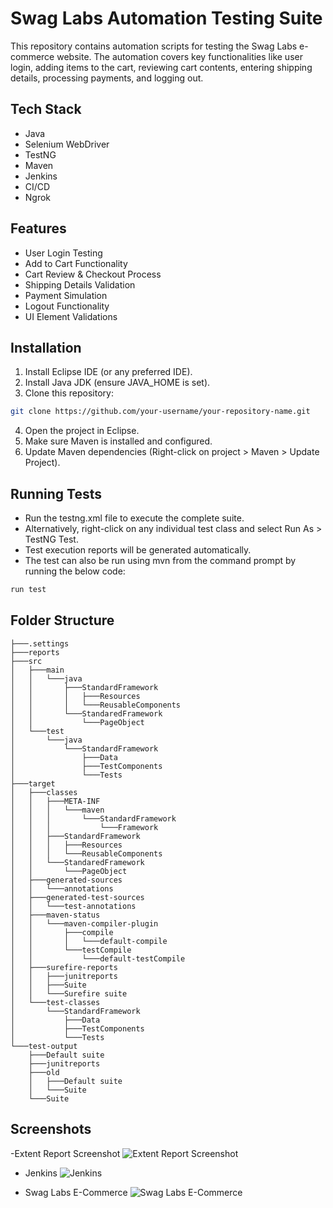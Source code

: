 
# Swag Labs Automation Testing Suite

This repository contains automation scripts for testing the Swag Labs e-commerce website.
The automation covers key functionalities like user login, adding items to the cart, reviewing cart contents, entering shipping details, processing payments, and logging out.

## Tech Stack

-	Java
-	Selenium WebDriver
-	TestNG
-	Maven
-	Jenkins
-	CI/CD
-   Ngrok


## Features

-	User Login Testing
-	Add to Cart Functionality
-	Cart Review & Checkout Process
-	Shipping Details Validation
-	Payment Simulation
-	Logout Functionality
-	UI Element Validations



## Installation

1.	Install Eclipse IDE (or any preferred IDE).
2.	Install Java JDK (ensure JAVA_HOME is set).
3.	Clone this repository:
```bash
git clone https://github.com/your-username/your-repository-name.git
```
4.	Open the project in Eclipse.
5.	Make sure Maven is installed and configured.
6.	Update Maven dependencies (Right-click on project > Maven > Update Project).

    
## Running Tests
-	Run the testng.xml file to execute the complete suite.
-	Alternatively, right-click on any individual test class and select Run As > TestNG Test.
-	Test execution reports will be generated automatically.
-   The test can also be run using mvn from the command prompt by running the below code: 
```bash
run test
```


## Folder Structure
```
├───.settings
├───reports
├───src
│   ├───main
│   │   └───java
│   │       ├───StandardFramework
│   │       │   ├───Resources
│   │       │   └───ReusableComponents
│   │       └───StandaredFramework
│   │           └───PageObject
│   └───test
│       └───java
│           └───StandardFramework
│               ├───Data
│               ├───TestComponents
│               └───Tests
├───target
│   ├───classes
│   │   ├───META-INF
│   │   │   └───maven
│   │   │       └───StandardFramework
│   │   │           └───Framework
│   │   ├───StandardFramework
│   │   │   ├───Resources
│   │   │   └───ReusableComponents
│   │   └───StandaredFramework
│   │       └───PageObject
│   ├───generated-sources
│   │   └───annotations
│   ├───generated-test-sources
│   │   └───test-annotations
│   ├───maven-status
│   │   └───maven-compiler-plugin
│   │       ├───compile
│   │       │   └───default-compile
│   │       └───testCompile
│   │           └───default-testCompile
│   ├───surefire-reports
│   │   ├───junitreports
│   │   ├───Suite
│   │   └───Surefire suite
│   └───test-classes
│       └───StandardFramework
│           ├───Data
│           ├───TestComponents
│           └───Tests
└───test-output
    ├───Default suite
    ├───junitreports
    ├───old
    │   ├───Default suite
    │   └───Suite
    └───Suite
```
## Screenshots
-Extent Report Screenshot
![Extent Report Screenshot](https://github.com/user-attachments/assets/08d34a28-2f7b-4d53-a684-c5a297e12ee6)

- Jenkins
![Jenkins](https://github.com/user-attachments/assets/1b2a3c3f-c38f-4c2f-87cd-0f95d1decb00)

- Swag Labs E-Commerce
![Swag Labs E-Commerce](https://github.com/user-attachments/assets/a734f8b1-ac47-435c-9ad2-040de592fb91)
